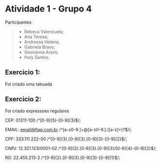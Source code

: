 # Atividade 1 - Grupo 4

Participantes: 
> - Rebeca Valenzuela; 
> - Ana Teresa; 
> - Andressa Helena; 
> - Gabriela Bravo; 
> - Geovanna Anjos; 
> - Huly Santos.
## Exercicio 1:
Foi criado uma tabuada
## Exercicio 2:
Foi criado expressoes regulares

CEP: 01311-100
/^[0-9]{5}\-[0-9]{3}$/;

EMAIL: email@fiap.com.br
/^[a-z0-9.]+@[a-z0-9.]\.([a-z]+)?$/i;

CPF: 333.111.222-00
/^[0-9]{3}\.[0-9]{3}\.[0-9]{3}\-[0-9]{2}$/;

CNPJ: 12.321.123/0001-02
/^[0-9]{2}\.[0-9]{3}\.[0-9]{3}\/[0-9]{4}\-[0-9]{2}$/;

RG: 22.455.213-2
/^[0-9]{2}\.[0-9]{3}\.[0-9]{3}\-[0-9]{1}$/;
